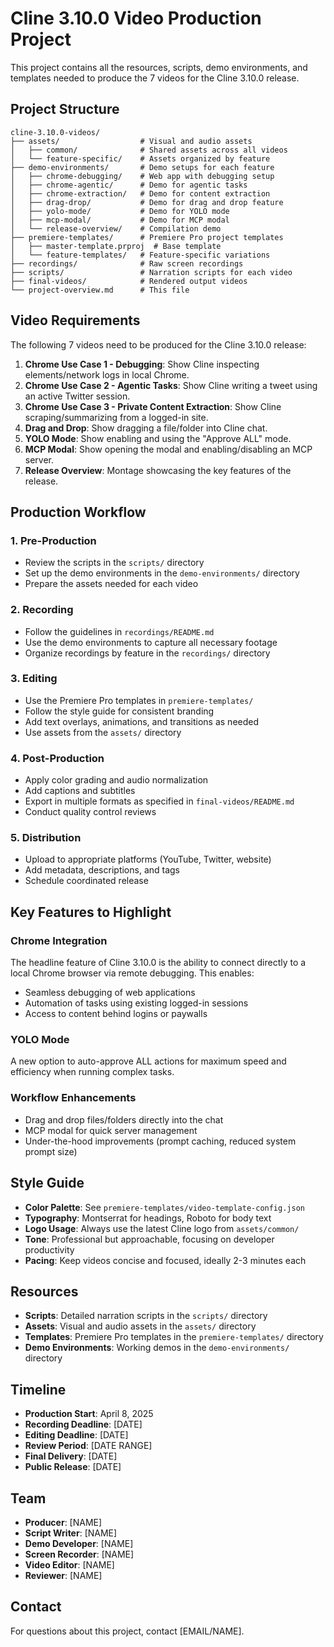 # Cline 3.10.0 Video Production Project

This project contains all the resources, scripts, demo environments, and templates needed to produce the 7 videos for the Cline 3.10.0 release.

## Project Structure

```
cline-3.10.0-videos/
├── assets/                  # Visual and audio assets
│   ├── common/              # Shared assets across all videos
│   └── feature-specific/    # Assets organized by feature
├── demo-environments/       # Demo setups for each feature
│   ├── chrome-debugging/    # Web app with debugging setup
│   ├── chrome-agentic/      # Demo for agentic tasks
│   ├── chrome-extraction/   # Demo for content extraction
│   ├── drag-drop/           # Demo for drag and drop feature
│   ├── yolo-mode/           # Demo for YOLO mode
│   ├── mcp-modal/           # Demo for MCP modal
│   └── release-overview/    # Compilation demo
├── premiere-templates/      # Premiere Pro project templates
│   ├── master-template.prproj  # Base template
│   └── feature-templates/   # Feature-specific variations
├── recordings/              # Raw screen recordings
├── scripts/                 # Narration scripts for each video
├── final-videos/            # Rendered output videos
└── project-overview.md      # This file
```

## Video Requirements

The following 7 videos need to be produced for the Cline 3.10.0 release:

1. **Chrome Use Case 1 - Debugging**: Show Cline inspecting elements/network logs in local Chrome.
2. **Chrome Use Case 2 - Agentic Tasks**: Show Cline writing a tweet using an active Twitter session.
3. **Chrome Use Case 3 - Private Content Extraction**: Show Cline scraping/summarizing from a logged-in site.
4. **Drag and Drop**: Show dragging a file/folder into Cline chat.
5. **YOLO Mode**: Show enabling and using the "Approve ALL" mode.
6. **MCP Modal**: Show opening the modal and enabling/disabling an MCP server.
7. **Release Overview**: Montage showcasing the key features of the release.

## Production Workflow

### 1. Pre-Production

- Review the scripts in the `scripts/` directory
- Set up the demo environments in the `demo-environments/` directory
- Prepare the assets needed for each video

### 2. Recording

- Follow the guidelines in `recordings/README.md`
- Use the demo environments to capture all necessary footage
- Organize recordings by feature in the `recordings/` directory

### 3. Editing

- Use the Premiere Pro templates in `premiere-templates/`
- Follow the style guide for consistent branding
- Add text overlays, animations, and transitions as needed
- Use assets from the `assets/` directory

### 4. Post-Production

- Apply color grading and audio normalization
- Add captions and subtitles
- Export in multiple formats as specified in `final-videos/README.md`
- Conduct quality control reviews

### 5. Distribution

- Upload to appropriate platforms (YouTube, Twitter, website)
- Add metadata, descriptions, and tags
- Schedule coordinated release

## Key Features to Highlight

### Chrome Integration

The headline feature of Cline 3.10.0 is the ability to connect directly to a local Chrome browser via remote debugging. This enables:

- Seamless debugging of web applications
- Automation of tasks using existing logged-in sessions
- Access to content behind logins or paywalls

### YOLO Mode

A new option to auto-approve ALL actions for maximum speed and efficiency when running complex tasks.

### Workflow Enhancements

- Drag and drop files/folders directly into the chat
- MCP modal for quick server management
- Under-the-hood improvements (prompt caching, reduced system prompt size)

## Style Guide

- **Color Palette**: See `premiere-templates/video-template-config.json`
- **Typography**: Montserrat for headings, Roboto for body text
- **Logo Usage**: Always use the latest Cline logo from `assets/common/`
- **Tone**: Professional but approachable, focusing on developer productivity
- **Pacing**: Keep videos concise and focused, ideally 2-3 minutes each

## Resources

- **Scripts**: Detailed narration scripts in the `scripts/` directory
- **Assets**: Visual and audio assets in the `assets/` directory
- **Templates**: Premiere Pro templates in the `premiere-templates/` directory
- **Demo Environments**: Working demos in the `demo-environments/` directory

## Timeline

- **Production Start**: April 8, 2025
- **Recording Deadline**: [DATE]
- **Editing Deadline**: [DATE]
- **Review Period**: [DATE RANGE]
- **Final Delivery**: [DATE]
- **Public Release**: [DATE]

## Team

- **Producer**: [NAME]
- **Script Writer**: [NAME]
- **Demo Developer**: [NAME]
- **Screen Recorder**: [NAME]
- **Video Editor**: [NAME]
- **Reviewer**: [NAME]

## Contact

For questions about this project, contact [EMAIL/NAME].
